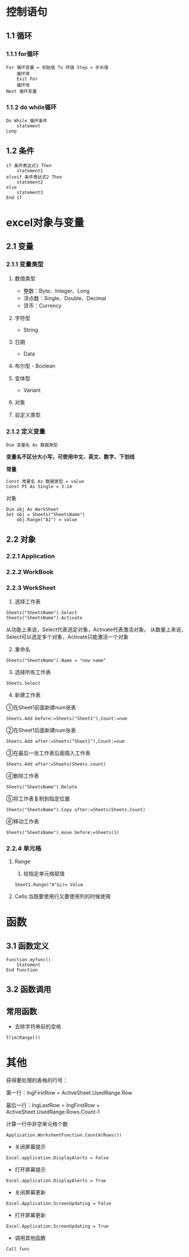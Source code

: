 # 控制语句

## 1.1 循环

### 1.1.1 for循环

~~~visual basic
For 循环变量 = 初始值 To 终值 Step = 步长值
	循环体
	Exit For
	循环体
Next 循环变量
~~~



### 1.1.2 do while循环

~~~
Do While 循环条件
	statement
Loop
~~~



## 1.2 条件

~~~
if 条件表达式1 Then
	statement1
elseif 条件表达式2 Then
	statement2
else
	statement3
End if
~~~



# excel对象与变量

## 2.1 变量

### 2.1.1 变量类型

1. 数值类型

	- 整数：Byte、Integer、Long
	- 浮点数：Single、Double、Decimal
	- 货币：Currency

2. 字符型
	- String
3. 日期
	- Data
4. 布尔型
		- Boolean
5. 变体型
	- Variant
6. 对象
7. 自定义类型

### 2.1.2 定义变量

~~~visual basic
Dim 变量名 As 数据类型
~~~

**变量名不区分大小写，可使用中文、英文、数字、下划线**

**常量**

~~~visual basic
Const 常量名 As 数据类型 = value
Const PI As Single = 3.14
~~~

对象

~~~visual basic
Dim obj As WorkSheet
Set obj = Sheets("SheetsName")
    obj.Range("A1") = value
~~~



## 2.2 对象

### 2.2.1 Application

### 2.2.2 WorkBook

### 2.2.3 WorkSheet

1. 选择工作表

~~~visual basic
Sheets("SheetsName").Select
Sheets("SheetsName").Activate
~~~

从功能上来说，Select代表选定对象，Activate代表激活对象。
从数量上来说，Select可以选定多个对象，Activate只能激活一个对象

2. 重命名

~~~visual basic
Sheets("SheetsName").Name = "new name"
~~~

3. 选择所有工作表

~~~visual basic
Sheets.Select
~~~

4. 新建工作表

①在Sheet1前面新建num张表

~~~visual basic
Sheets.Add before:=Sheets("Sheet1"),Count:=num
~~~

②在Sheet1后面新建num张表

~~~visual basic
Sheets.Add after:=Sheets("Sheet1"),Count:=num
~~~

③在最后一张工作表后面插入工作表

~~~visual basic
Sheets.Add after:=Sheets(Sheets.count)
~~~

④删除工作表

~~~visual basic
Sheets("SheetsName").Delete
~~~

⑤将工作表复制到指定位置

~~~visual basic
Sheets("SheetsName").Copy after:=Sheets(Sheets.Count)
~~~

⑥移动工作表

~~~visual basic
Sheets("SheetsName").move before:=Sheets(1)
~~~



### 2.2.4 单元格

1. Range

	1. 给指定单元格赋值

	~~~visual basic
	Sheet1.Range("A"&i)= Value
	~~~

	

1. Cells:当既要使用行又要使用列的时候使用

# 函数

## 3.1 函数定义

~~~visual basic
Function myfunc()
    Statement
End Function
~~~

## 3.2 函数调用

## 常用函数

- 去除字符串前的空格

~~~visual basic
Trim(Range())
~~~



# 其他

获得要处理的表格的行号：

第一行：IngFirstRow = ActiveSheet.UsedRange.Row

最后一行：IngLastRow = IngFirstRow + ActiveSheet.UsedRange.Rows.Count-1

计算一行中非空单元格个数

~~~visual basic
Application.WorksheetFunction.CountA(Rows())
~~~

- 关闭屏幕提示

~~~visual basic
Excel.application.DisplayAlerts = False
~~~

- 打开屏幕提示

~~~visual basic
Excel.application.DisplayAlerts = True
~~~

- 关闭屏幕更新

~~~visual basic
Excel.Application.ScreenUpdating = False
~~~

- 打开屏幕更新

~~~visual basic
Excel.Application.ScreenUpdating = True
~~~

- 调用其他函数

~~~visual basic
Call func
~~~


